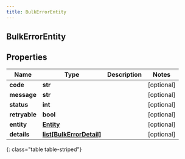 ```yaml
---
title: BulkErrorEntity
---
```

## BulkErrorEntity

## Properties

|Name | Type | Description | Notes|
|------------ | ------------- | ------------- | -------------|
| **code** | **str** |  | [optional] |
| **message** | **str** |  | [optional] |
| **status** | **int** |  | [optional] |
| **retryable** | **bool** |  | [optional] |
| **entity** | [**Entity**](Entity.html) |  | [optional] |
| **details** | [**list[BulkErrorDetail]**](BulkErrorDetail.html) |  | [optional] |
{: class="table table-striped"}



